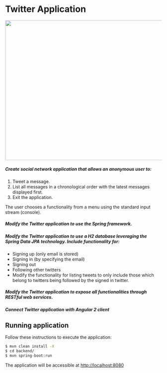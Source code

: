 # Twitter Application

<img src="./twitter.gif" width="800" height="450" />

##### Create social network application that allows an anonymous user to:
1. Tweet a message.
2. List all messages in a chronological order with the latest messages displayed first.
3. Exit the application.

The user chooses a functionality from a menu using the standard input stream (console).

##### Modify the Twitter application to use the Spring framework.

##### Modify the Twitter application to use a H2 database leveraging the Spring Data JPA technology. Include functionality for:
- Signing up (only email is stored)
- Signing in (by specifying the email)
- Signing out
- Following other twitters
- Modify the functionality for listing tweets to only include those which belong to twitters being followed by the signed in twitter.

##### Modify the Twitter application to expose all functionalities through RESTful web services.

##### Connect Twitter application with Angular 2 client

## Running application

Follow these instructions to execute the application:

```bash
$ mvn clean install -X
$ cd backend/
$ mvn spring-boot:run
```

The application will be accessible at [http://localhost:8080](http://localhost:8080)
